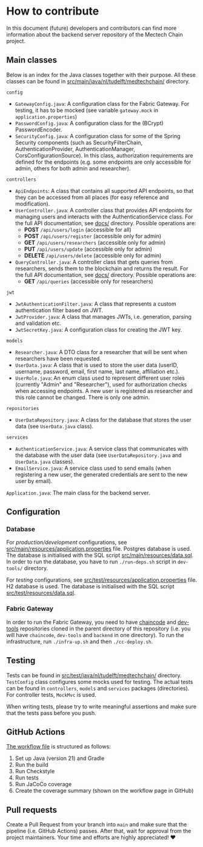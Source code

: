 # How to contribute

In this document (future) developers and contributors can find more information about the backend server repository of the Mectech Chain project.

## Main classes

Below is an index for the Java classes together with their purpose. All these classes can be found in [src/main/java/nl/tudelft/medtechchain/](src/main/java/nl/tudelft/medtechchain/) directory.

`config`

- `GatewayConfig.java`: A configuration class for the Fabric Gateway. For testing, it has to be mocked (see variable `gateway.mock` in `application.properties`)
- `PasswordConfig.java`: A configuration class for the (BCrypt) PasswordEncoder.
- `SecurityConfig.java`: A configuration class for some of the Spring Security components (such as SecurityFilterChain, AuthenticationProvider, AuthenticationManager, CorsConfigurationSource). In this class, authorization requirements are defined for the endpoints (e.g. some endpoints are only accessible for admin, others for both admin and researcher).

`controllers`

- `ApiEndpoints`: A class that contains all supported API endpoints, so that they can be accessed from all places (for easy reference and modification).
- `UserController.java`: A controller class that provides API endpoints for managing users and interacts with the AuthenticationService class. For the full API documentation, see [docs/](docs/) directory. Possible operations are:
  - **POST** `/api/users/login` (accessible for all)
  - **POST** `/api/users/register` (accessible only for admin)
  - **GET** `/api/users/researchers` (accessible only for admin)
  - **PUT** `/api/users/update` (accessible only for admin)
  - **DELETE** `/api/users/delete` (accessible only for admin)
- `QueryController.java`: A controller class that gets queries from researchers, sends them to the blockchain and returns the result. For the full API documentation, see [docs/](docs/) directory. Possible operations are:
    - **GET** `/api/queries` (accessible only for researchers)

`jwt`

- `JwtAuthenticationFilter.java`: A class that represents a custom authentication filter based on JWT.
- `JwtProvider.java`: A class that manages JWTs, i.e. generation, parsing and validation etc.
- `JwtSecretKey.java`: A configuration class for creating the JWT key.

`models`

- `Researcher.java`: A DTO class for a researcher that will be sent when researchers have been requested.
- `UserData.java`: A class that is used to store the user data (userID, username, password, email, first name, last name, affiliation etc.).
- `UserRole.java`: An enum class used to represent different user roles (currently "Admin" and "Researcher"), used for authorization checks when accessing endpoints. A new user is registered as researcher and this role cannot be changed. There is only one admin.

`repositories`

- `UserDataRepository.java`: A class for the database that stores the user data (see `UserData.java` class).

`services`

- `AuthenticationService.java`: A service class that communicates with the database with the user data (see `UserDataRepository.java` and `UserData.java` classes).
- `EmailService.java`: A service class used to send emails (when registering a new user, the generated credentials are sent to the new user by email).

`Application.java`: The main class for the backend server.

## Configuration

### Database

For *production/development* configurations, see [src/main/resources/application.properties](src/main/resources/application.properties) file. Postgres database is used. The database is initialised with the SQL script [src/main/resources/data.sql](src/main/resources/data.sql). In order to run the database, you have to run `./run-deps.sh` script in `dev-tools/` directory.

For *testing* configurations, see [src/test/resources/application.properties](src/test/resources/application.properties) file. H2 database is used. The database is initialised with the SQL script [src/test/resources/data.sql](src/test/resources/data.sql).

### Fabric Gateway

In order to run the Fabric Gateway, you need to have [chaincode](https://github.com/MedTechChain/chaincode) and [dev-tools](https://github.com/MedTechChain/dev-tools) repositories cloned in the parent directory of this repository (i.e. you will have `chaincode`, `dev-tools` and `backend` in one directory). To run the infrastructure, run `./infra-up.sh` and then `./cc-deploy.sh`.

## Testing

Tests can be found in [src/test/java/nl/tudelft/medtechchain/](src/test/java/nl/tudelft/medtechchain/) directory. `TestConfig` class configures some mocks used for testing. The actual tests can be found in `controllers`, `models` and `services` packages (directories). For controller tests, `MockMvc` is used.

When writing tests, please try to write meaningful assertions and make sure that the tests pass before you push. 

## GitHub Actions

[The workflow file](.github/workflows/workflow.yml) is structured as follows:

1. Set up Java (version 21) and Gradle
2. Run the build
3. Run Checkstyle
4. Run tests
5. Run JaCoCo coverage
6. Create the coverage summary (shown on the workflow page in GitHub)

## Pull requests

Create a Pull Request from your branch into `main` and make sure that the pipeline (i.e. GitHub Actions) passes. After that, wait for approval from the project maintainers. Your time and efforts are highly appreciated! ❤️
